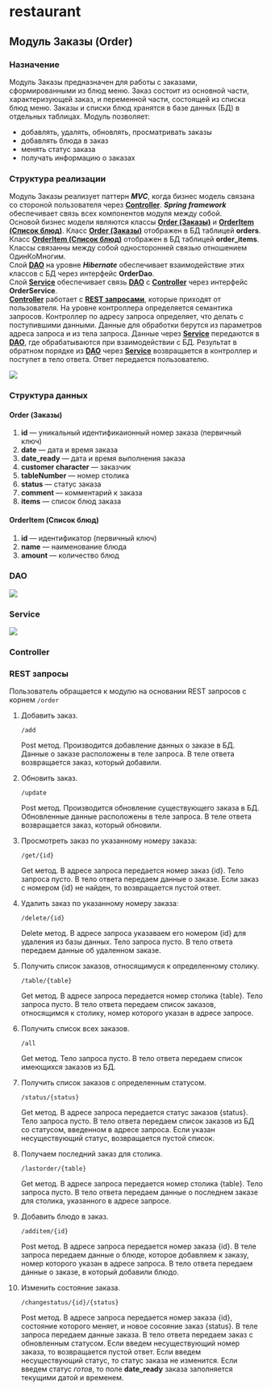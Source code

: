  # restaurant
 ## Модуль Заказы (Order)
 
 ### Назначение
 
 Модуль Заказы предназначен для работы с заказами, сформированными 
 из блюд меню. Заказ состоит из основной части, характеризующей заказ, и переменной части,
 состоящей из списка блюд меню. Заказы и списки блюд хранятся в базе данных (БД) в отдельных таблицах.
 Модуль позволяет:
  * добавлять, удалять, обновлять, просматривать заказы
  * добавлять блюда в заказ
  * менять статус заказа
  * получать информацию о заказах 
  
 ### Структура реализации
 
 Модуль Заказы реализует паттерн ***MVC***, когда бизнес модель связана со стороной пользователя через 
 [**Controller**](#сontroller). ***Spring framework*** обеспечивает связь всех компонентов модуля между собой.<br/>
 Основой бизнес модели являются классы [**Order (Заказы)**](#order) и [**OrderItem (Список блюд)**](#orderItem).
 Класс [**Order (Заказы)**](#order) отображен в БД таблицей **orders**. 
 Класс [**OrderItem (Список блюд)**](#orderItem) отображен в БД таблицей **order_items**.
 Классы связанны между собой односторонней связью отношением ОдинКоМногим.<br/>
 Cлой [**DAO**](#dao) на уровне ***Hibernate*** обеспечивает взаимодействие этих классов с БД через интерфейс **OrderDao**.<br/>
 Cлой [**Service**](#service) обеспечивает связь [**DAO**](#dao) с [**Controller**](#сontroller) через интерфейс **OrderService**.<br/> 
 [**Controller**](#сontroller) работает с [**REST запросами**](#rest-запросы), которые приходят от пользователя. 
 На уровне контроллера определяется семантика запросов. Контроллер по адресу запроса определяет, что делать с поступившими данными.
 Данные для обработки берутся из параметров адреса запроса и из тела запроса.
 Данные через [**Service**](#service) передаются в [**DAO**](#dao), где обрабатываются при взаимодействии с БД.
  Результат в обратном порядке из [**DAO**](#dao) через [**Service**](#service) возвращается в контроллер и поступет в тело ответа.
  Ответ передается пользователю.
 
 ![](https://image.prntscr.com/image/lOY9wxJYSVWdqcLHi48SlA.png)
 
 ### Структура данных
 <a name="order"></a>
 #### Order (Заказы)
 1. **id** — уникальный идентификаионный номер заказа (первичный ключ)   
 2. **date** — дата и время заказа  
 3. **date_ready** — дата и время выполнения заказа
 3. **customer character** — заказчик
 4. **tableNumber** — номер столика
 5. **status** — статус заказа 
 6. **comment** — комментарий к заказа
 7. **items** — список блюд заказа
 
 <a name="orderItem"></a>
 #### OrderItem (Список блюд)
 
 1. **id** — идентификатор (первичный ключ)    
 2. **name** — наименование блюда   
 3. **amount** — количество блюд
 
 <a name="dao"></a>
 ### DAO
 ![](https://image.prntscr.com/image/luOhgmZrTheRMAIP0ymxqA.png)
 
 <a name="service"></a>
 ### Service
 ![](https://image.prntscr.com/image/RpFMn-P0ROyPBSjUgVAE4w.png)
 
 <a name="сontroller"></a>
 ### Controller
 
 ### REST запросы
 Пользователь обращается к модулю на основании REST запросов с корнем ```/order```
 
 1. Добавить заказ.  
     
    ```/add```
    
     Post метод. Производится добавление данных о заказе в БД. Данные о заказе расположены в теле запроса.
     В теле ответа возвращается заказ, который добавили.
     
    
 2. Обновить заказ.
      
    ```/update```
    
     Post метод. Производится обновление существующего заказа в БД. Обновленные данные расположены в теле запроса.
     В теле ответа возвращается заказ, который обновили.
    
 3. Просмотреть заказ по указанному номеру заказа: 
  
    ```/get/{id}```
    
     Get метод. В адресе запроса передается номер заказ {id}. Тело запроса пусто. В тело ответа
     передаем данные о заказе. Если заказ с номером {id} не найден, то возвращается пустой ответ. 
  
 4. Удалить заказ по указанному номеру заказа:  
  
    ```/delete/{id}```
    
    Delete метод. В адресе запроса указаваем его номером {id} для удаления из базы данных. 
    Тело запроса пусто. В тело ответа передаем данные об удаленном заказе.
  
 5. Получить список заказов, относящимуся к определенному столику. 
  
    ```/table/{table}```
    
    Get метод. В адресе запроса передается номер столика {table}. Тело запроса пусто. 
    В тело ответа передаем список заказов, относящимся к столику, номер которого  указан в адресе запросе.
    
 6. Получить список всех заказов. 
  
    ```/all```
    
    Get метод. Тело запроса пусто. В тело ответа передаем список имеющихся заказов из БД.
  
 7. Получить список заказов с определенным статусом. 
  
    ```/status/{status}```
    
    Get метод. В адресе запроса передается статус заказов {status}. Тело запроса пусто.
    В тело ответа передаем список заказов из БД со статусом, введенном в адресе запроса.
    Если указан несуществующий статус, возвращается пустой список.
   
 8. Получаем последний заказ для столика.
   
    ```/lastorder/{table}```
    
    Get метод. В адресе запроса передается номер столика {table}. Тело запроса пусто.
    В тело ответа передаем данные о последнем заказе для столика, указанного в адресе запросе.                                                            
 
 9. Добавить блюдо в заказ.
   
    ```/additem/{id}```
    
    Post метод. В адресе запроса передается номер заказа {id}. В теле запроса передаем данные о блюде, которое
    добавляем к заказу, номер которого указан в адресе запроса. В тело ответа передаем данные о заказе,
    в который добавили блюдо.
   
 10. Изменить состояние заказа. 
  
     ```/changestatus/{id}/{status}```
     
      Post метод. В адресе запроса передается номер заказа {id}, состояние которого меняет, и новое сосояние заказ {status}.
      В теле запроса передаем данные заказа. В тело ответа передаем заказ с обновленным статусом.
      Если введем несуществующий номер заказа, то возвращается пустой ответ. 
      Если введем несуществующий статус, то статус заказа не изменится.
      Если введем статус *готов*, то поле **date_ready** заказа заполняется текущими датой и временем.
      
 
